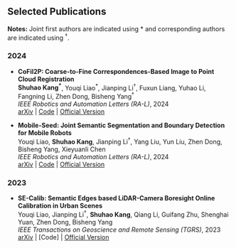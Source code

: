 ## Selected Publications

**Notes:** Joint first authors are indicated using * and corresponding authors are indicated using <sup>&#8224;</sup>.

### 2024

- **CoFiI2P: Coarse-to-Fine Correspondences-Based Image to Point Cloud Registration**  
  **Shuhao Kang<sup>*</sup>**, Youqi Liao<sup>*</sup>, Jianping Li<sup>&#8224;</sup>, Fuxun Liang, Yuhao Li, Fangning Li, Zhen Dong, Bisheng Yang<sup>&#8224;</sup>  
  *IEEE Robotics and Automation Letters (RA-L)*, 2024  
  [arXiv](https://arxiv.org/abs/2309.14660) | [Code](https://github.com/WHU-USI3DV/CoFiI2P) | [Official Version](https://ieeexplore.ieee.org/document/10685082)

- **Mobile-Seed: Joint Semantic Segmentation and Boundary Detection for Mobile Robots**  
  Youqi Liao, **Shuhao Kang**, Jianping Li<sup>&#8224;</sup>, Yang Liu, Yun Liu, Zhen Dong, Bisheng Yang, Xieyuanli Chen  
  *IEEE Robotics and Automation Letters (RA-L)*, 2024  
  [arXiv](https://arxiv.org/abs/2311.12651) | [Code](https://github.com/WHU-USI3DV/Mobile-Seed) | [Official Version](https://ieeexplore.ieee.org/document/10461032)

### 2023

- **SE-Calib: Semantic Edges based LiDAR-Camera Boresight Online Calibration in Urban Scenes**  
  Youqi Liao, Jianping Li<sup>&#8224;</sup>, **Shuhao Kang**, Qiang Li, Guifang Zhu, Shenghai Yuan, Zhen Dong, Bisheng Yang  
  *IEEE Transactions on Geoscience and Remote Sensing (TGRS)*, 2023  
  [arXiv](https://arxiv.org/abs/2305.12345) | [Code] | [Official Version](https://ieeexplore.ieee.org/document/10129871)
